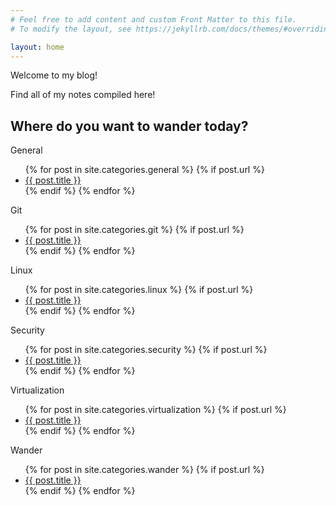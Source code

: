 ```yaml
---
# Feel free to add content and custom Front Matter to this file.
# To modify the layout, see https://jekyllrb.com/docs/themes/#overriding-theme-defaults

layout: home
---
```


Welcome to my blog!

Find all of my notes compiled here!

## Where do you want to wander today?

General
<ul>
  {% for post in site.categories.general %}
    {% if post.url %}
        <li><a href="{{ post.url }}">{{ post.title }}</a></li>
    {% endif %}
  {% endfor %}
</ul>

Git
<ul>
  {% for post in site.categories.git %}
    {% if post.url %}
        <li><a href="{{ post.url }}">{{ post.title }}</a></li>
    {% endif %}
  {% endfor %}
</ul>

Linux
<ul>
  {% for post in site.categories.linux %}
    {% if post.url %}
        <li><a href="{{ post.url }}">{{ post.title }}</a></li>
    {% endif %}
  {% endfor %}
</ul>

Security
<ul>
  {% for post in site.categories.security %}
    {% if post.url %}
        <li><a href="{{ post.url }}">{{ post.title }}</a></li>
    {% endif %}
  {% endfor %}
</ul>

Virtualization
<ul>
  {% for post in site.categories.virtualization %}
    {% if post.url %}
        <li><a href="{{ post.url }}">{{ post.title }}</a></li>
    {% endif %}
  {% endfor %}
</ul>

Wander
<ul>
  {% for post in site.categories.wander %}
    {% if post.url %}
        <li><a href="{{ post.url }}">{{ post.title }}</a></li>
    {% endif %}
  {% endfor %}
</ul>
